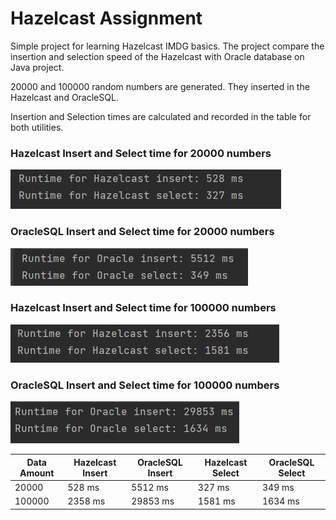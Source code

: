 # Hazelcast Assignment

Simple project for learning Hazelcast IMDG basics. The project compare the insertion and selection speed of the Hazelcast with Oracle database on Java project. 

20000 and 100000 random numbers are generated. They inserted in the Hazelcast and OracleSQL.

Insertion and Selection times are calculated and recorded in the table for both utilities.

### Hazelcast Insert and Select time for 20000 numbers
![Hazelcast20k](https://github.com/ahmetust/i2i-Systems_Assignments/blob/master/i2i-Systems_Hazelcast_Assignment/i2i-Systems_Hazelcast_Assignment/Screenshots/Hazelcast20k.JPG)

### OracleSQL Insert and Select time for 20000 numbers
![OracleSQL20k](https://github.com/ahmetust/i2i-Systems_Assignments/blob/master/i2i-Systems_Hazelcast_Assignment/i2i-Systems_Hazelcast_Assignment/Screenshots/oracle20k.JPG)

### Hazelcast Insert and Select time for 100000 numbers
![Hazelcast100k](https://github.com/ahmetust/i2i-Systems_Assignments/blob/master/i2i-Systems_Hazelcast_Assignment/i2i-Systems_Hazelcast_Assignment/Screenshots/Hazelcast100k.JPG)

### OracleSQL Insert and Select time for 100000 numbers
![Oracle100k](https://github.com/ahmetust/i2i-Systems_Assignments/blob/master/i2i-Systems_Hazelcast_Assignment/i2i-Systems_Hazelcast_Assignment/Screenshots/oracle100k.JPG)


| Data Amount   | Hazelcast Insert  | OracleSQL Insert | Hazelcast Select  | OracleSQL Select |
| ------------  | ----------------- | -----------------|-------------------|------------------|
| 20000         |      528 ms       |      5512 ms     |      327 ms       |       349 ms     |
| 100000        |     2358 ms       |     29853 ms     |     1581 ms       |      1634 ms     |
